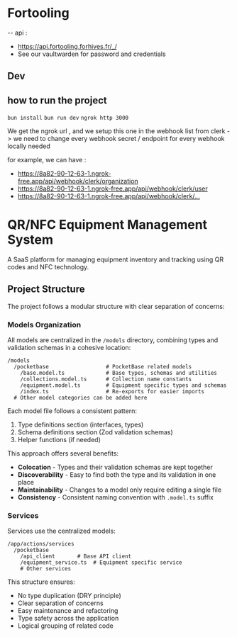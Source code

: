 # Fortooling

--
api :

- <https://api.fortooling.forhives.fr/_/>
- See our vaultwarden for password and credentials

## Dev

## how to run the project

`bun install`
`bun run dev`
`ngrok http 3000`

We get the ngrok url , and we setup this one in the webhook list from clerk
-> we need to change every webhook secret / endpoint for every webhook locally needed

for example, we can have :

- <https://8a82-90-12-63-1.ngrok-free.app/api/webhook/clerk/organization>
- <https://8a82-90-12-63-1.ngrok-free.app/api/webhook/clerk/user>
- <https://8a82-90-12-63-1.ngrok-free.app/api/webhook/clerk/...>

# QR/NFC Equipment Management System

A SaaS platform for managing equipment inventory and tracking using QR codes and NFC technology.

## Project Structure

The project follows a modular structure with clear separation of concerns:

### Models Organization

All models are centralized in the `/models` directory, combining types and validation schemas in a cohesive location:

```
/models
  /pocketbase                  # PocketBase related models
    /base.model.ts             # Base types, schemas and utilities
    /collections.model.ts      # Collection name constants
    /equipment.model.ts        # Equipment specific types and schemas
    /index.ts                  # Re-exports for easier imports
  # Other model categories can be added here
```

Each model file follows a consistent pattern:

1. Type definitions section (interfaces, types)
2. Schema definitions section (Zod validation schemas)
3. Helper functions (if needed)

This approach offers several benefits:

- **Colocation** - Types and their validation schemas are kept together
- **Discoverability** - Easy to find both the type and its validation in one place
- **Maintainability** - Changes to a model only require editing a single file
- **Consistency** - Consistent naming convention with `.model.ts` suffix

### Services

Services use the centralized models:

```
/app/actions/services
  /pocketbase
    /api_client       # Base API client
    /equipment_service.ts  # Equipment specific service
    # Other services
```

This structure ensures:

- No type duplication (DRY principle)
- Clear separation of concerns
- Easy maintenance and refactoring
- Type safety across the application
- Logical grouping of related code
